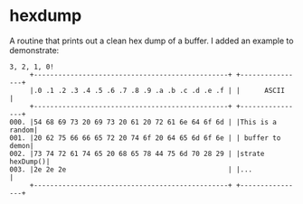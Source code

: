 # hexdump

A routine that prints out a clean hex dump of a buffer. I added an example to demonstrate:

```
3, 2, 1, 0!
     +------------------------------------------------+ +----------------+
     |.0 .1 .2 .3 .4 .5 .6 .7 .8 .9 .a .b .c .d .e .f | |      ASCII     |
     +------------------------------------------------+ +----------------+
000. |54 68 69 73 20 69 73 20 61 20 72 61 6e 64 6f 6d | |This is a random|
001. |20 62 75 66 66 65 72 20 74 6f 20 64 65 6d 6f 6e | | buffer to demon|
002. |73 74 72 61 74 65 20 68 65 78 44 75 6d 70 28 29 | |strate hexDump()|
003. |2e 2e 2e                                        | |...             |
     +------------------------------------------------+ +----------------+
```